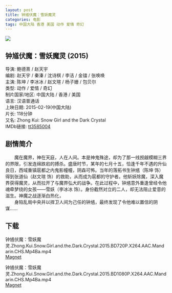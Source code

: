 ```yaml
---
layout: post
title: 钟馗伏魔：雪妖魔灵
categories: 电影
tags: 中国大陆 香港 美国 动作 爱情 奇幻
---
```


[![](http://i12.tietuku.cn/8217e034370907a5t.jpg)](http://i12.tietuku.cn/8217e034370907a5.jpg)

## 钟馗伏魔：雪妖魔灵 (2015)
导演: 鲍德熹 / 赵天宇  
编剧: 赵天宇 / 秦溱 / 沈诗棋 / 李洁 / 金镭 / 张唤唤  
主演: 陈坤 / 李冰冰 / 赵文瑄 / 杨子姗 / 包贝尔  
类型: 动作 / 爱情 / 奇幻  
制片国家/地区: 中国大陆 / 香港 / 美国  
语言: 汉语普通话  
上映日期: 2015-02-19(中国大陆)  
片长: 118分钟  
又名: Zhong Kui: Snow Girl and the Dark Crystal  
IMDb链接: [tt3585004](http://www.imdb.com/title/tt3585004)

## 剧情简介
　　魔在魔界，神在天庭，人在人间。本是神鬼殊途，却为了那一线觊觎模糊三界的界限，引发连绵跌宕的搏杀。盛唐时节，某年的七月十五，恰逢千年不遇的升仙良日，西域重镇扈都之内鬼影幢幢，阴森可怖。当年的落拓书生钟馗（陈坤 饰）得到张道仙（赵文瑄 饰）的救助，从而成为扈都的守护者。他斩妖除魔，深入魔界获得魔灵，从而拉开了与魔界弘大的战争。在此过程中，钟馗意外重逢曾经令他魂牵梦绕的女孩——雪妖（李冰冰 饰）。身份截然对立的二人，却无法阻止爱意的滋生。神魔之战逐渐白热化，  
　　身陷乱局中央并以捍卫人间为己任的钟馗，最终发现了令他难以置信的阴谋……

## 下载
钟馗伏魔：雪妖魔灵.Zhong.Kui.Snow.Girl.and.the.Dark.Crystal.2015.BD720P.X264.AAC.Mandarin.CHS.Mp4Ba.mp4  
[Magnet](magnet:?xt=urn:btih:6777ba099d08f3430c9f1ec79aeb78ec896e9219&tr=http://bt.mp4ba.com:2710/announce)

钟馗伏魔：雪妖魔灵.Zhong.Kui.Snow.Girl.and.the.Dark.Crystal.2015.BD1080P.X264.AAC.Mandarin.CHS.Mp4Ba.mp4  
[Magnet](magnet:?xt=urn:btih:800fd631d8cc2bff01cabec2f05f309f9a116728&tr=http://bt.mp4ba.com:2710/announce)